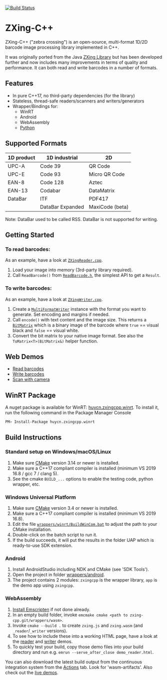 [![Build Status](https://github.com/nu-book/zxing-cpp/workflows/CI/badge.svg?branch=master)](https://github.com/nu-book/zxing-cpp/actions?query=workflow%3ACI)

# ZXing-C++

ZXing-C++ ("zebra crossing") is an open-source, multi-format 1D/2D barcode image processing library implemented in C++.

It was originally ported from the Java [ZXing Library](https://github.com/zxing/zxing) but has been developed further and now includes many improvements in terms of quality and performance. It can both read and write barcodes in a number of formats.

## Features

* In pure C++17, no third-party dependencies (for the library)
* Stateless, thread-safe readers/scanners and writers/generators
* Wrapper/Bindings for:
  * WinRT
  * Android
  * WebAssembly
  * [Python](wrappers/python/README.md)

## Supported Formats

| 1D product | 1D industrial     | 2D
| ---------- | ----------------- | --------------
| UPC-A      | Code 39           | QR Code
| UPC-E      | Code 93           | Micro QR Code
| EAN-8      | Code 128          | Aztec
| EAN-13     | Codabar           | DataMatrix
| DataBar    | ITF               | PDF417
|            | DataBar Expanded  | MaxiCode (beta)

Note: DataBar used to be called RSS. DataBar is not supported for writing.

## Getting Started

### To read barcodes:
As an example, have a look at [`ZXingReader.cpp`](example/ZXingReader.cpp).
1. Load your image into memory (3rd-party library required).
2. Call `ReadBarcode()` from [`ReadBarcode.h`](core/src/ReadBarcode.h), the simplest API to get a `Result`.

### To write barcodes:
As an example, have a look at [`ZXingWriter.cpp`](example/ZXingWriter.cpp).
1. Create a [`MultiFormatWriter`](core/src/MultiFormatWriter.h) instance with the format you want to generate. Set encoding and margins if needed.
2. Call `encode()` with text content and the image size. This returns a [`BitMatrix`](core/src/BitMatrix.h) which is a binary image of the barcode where `true` == visual black and `false` == visual white.
3. Convert the bit matrix to your native image format. See also the `ToMatrix<T>(BitMatrix&)` helper function.

## Web Demos
- [Read barcodes](https://nu-book.github.io/zxing-cpp/demo_reader.html)
- [Write barcodes](https://nu-book.github.io/zxing-cpp/demo_writer.html)
- [Scan with camera](https://nu-book.github.io/zxing-cpp/zxing_viddemo.html)

## WinRT Package
A nuget package is available for WinRT: [huycn.zxingcpp.winrt](https://www.nuget.org/packages/huycn.zxingcpp.winrt). 
To install it, run the following command in the Package Manager Console
```sh
PM> Install-Package huycn.zxingcpp.winrt
```

## Build Instructions

### Standard setup on Windows/macOS/Linux
1. Make sure [CMake](https://cmake.org) version 3.14 or newer is installed.
2. Make sure a C++17 compliant compiler is installed (minimum VS 2019 16.8 / gcc 7 / clang 5).
3. See the cmake `BUILD_...` options to enable the testing code, python wrapper, etc.

### Windows Universal Platform
1. Make sure [CMake](https://cmake.org) version 3.4 or newer is installed.
2. Make sure a C++17 compliant compiler is installed (minimum VS 2019 16.8).
3. Edit the file [`wrappers/winrt/BuildWinCom.bat`](wrappers/winrt/BuildWinCom.bat) to adjust the path to your CMake installation.
4. Double-click on the batch script to run it.
5. If the build succeeds, it will put the results in the folder UAP which is ready-to-use SDK extension.

### Android
1. Install AndroidStudio including NDK and CMake (see 'SDK Tools').
2. Open the project in folder [wrappers/android](wrappers/android).
3. The project contains 2 modules: `zxingcpp` is the wrapper library, `app` is the demo app using `zxingcpp`.

### WebAssembly
1. [Install Emscripten](https://kripken.github.io/emscripten-site/docs/getting_started/) if not done already.
2. In an empty build folder, invoke `emcmake cmake <path to zxing-cpp.git/wrappers/wasm>`.
3. Invoke `cmake --build .` to create `zxing.js` and `zxing.wasm` (and `_reader`/`_writer` versions).
4. To see how to include these into a working HTML page, have a look at the [reader](wrappers/wasm/demo_reader.html) and [writer](wrappers/wasm/demo_writer.html) demos.
5. To quickly test your build, copy those demo files into your build directory and run e.g. `emrun --serve_after_close demo_reader.html`.

You can also download the latest build output from the continuous integration system from the [Actions](https://github.com/nu-book/zxing-cpp/actions) tab. Look for 'wasm-artifacts'. Also check out the [live demos](https://nu-book.github.io/zxing-cpp/).
